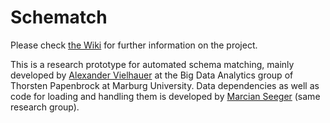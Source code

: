 # Schematch

Please check [the Wiki](https://github.com/avielhauer/schematch/wiki) for further information on the project.

This is a research prototype for automated schema matching, mainly developed by [Alexander Vielhauer](mailto:alexander.vielhauer@gmail.com) at the Big Data Analytics group of Thorsten Papenbrock at Marburg University. Data dependencies as well as code for loading and handling them is developed by [Marcian Seeger](mailto:marcian.seeger@uni-marburg.de) (same research group).
